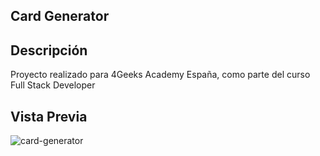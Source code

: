 ## Card Generator

## Descripción
Proyecto realizado para 4Geeks Academy España, como parte del curso Full Stack Developer


## Vista Previa

![card-generator](https://storage.googleapis.com/breathecode-asset-images/45070ce9e774549da125bf2168da33d074e9d8baa12cdb720cfaf9f3f2c6d0c2.gif)

